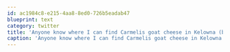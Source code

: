```yaml
---
id: ac1984c8-e215-4aa8-8ed0-726b5eadab47
blueprint: text
category: twitter
title: 'Anyone know where I can find Carmelis goat cheese in Kelowna (besides the farm obviously)'
caption: 'Anyone know where I can find Carmelis goat cheese in Kelowna (besides the farm obviously)'
---
```

